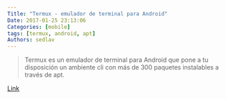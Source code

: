 ```yaml
---
Title: "Termux - emulador de terminal para Android"
Date: 2017-01-25 23:13:06
Categories: [mobile]
tags: [termux, android, apt]
Authors: sedlav
---
```


> Termux es un emulador de terminal para Android que pone a tu disposición un ambiente cli con más de 300 paquetes instalables a través de apt.

[Link](https://www.youtube.com/watch?v=9ZshCBFTYMs&t=58s)
